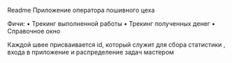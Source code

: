Readme
Приложение оператора пошивного цеха

Фичи:
 • Трекинг выполненной работы 
 • Трекинг полученных денег 
 • Справочное окно 

Каждой швее присваивается id, который служит для сбора статистики , входа в приложение и распределение задач мастером
